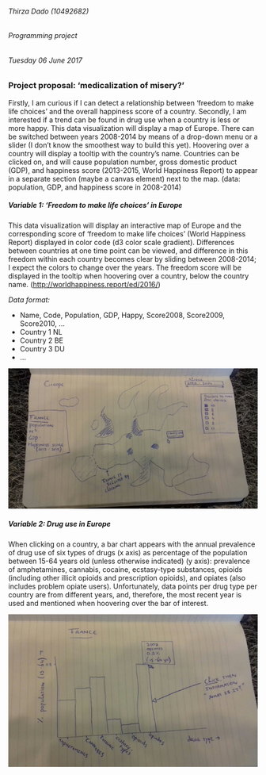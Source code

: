 

###### Thirza Dado (10492682)
###### Programming project
###### Tuesday 06 June 2017



### Project proposal: ‘medicalization of misery?’

Firstly, I am curious if I can detect a relationship between ‘freedom to make life choices’ and the overall happiness score of a country. Secondly, I am interested if a trend can be found in drug use when a country is less or more happy. This data visualization will display a map of Europe. There can be switched between years 2008-2014 by means of a drop-down menu or a slider (I don’t know the smoothest way to build this yet). Hoovering over a country will display a tooltip with the country’s name. Countries can be clicked on, and will cause population number, gross domestic product (GDP), and happiness score (2013-2015, World Happiness Report) to appear in a separate section (maybe a canvas element) next to the map.
(data: population, GDP, and happiness score in 2008-2014)


##### Variable 1: ‘Freedom to make life choices’ in Europe

This data visualization will display an interactive map of Europe and the corresponding score of ‘freedom to make life choices’ (World Happiness Report) displayed in color code (d3 color scale gradient). Differences between countries at one time point can be viewed, and difference in this freedom within each country becomes clear by sliding between 2008-2014; I expect the colors to change over the years. The freedom score will be displayed in the tooltip when hoovering over a country, below the country name.
(http://worldhappiness.report/ed/2016/)

*Data format:*

* Name,	Code,	Population,	GDP,	Happy,	Score2008,	Score2009,	Score2010, ...
* Country 1	NL
* Country 2	BE
* Country 3	DU
* …

![sketch1](.\doc\afb1.png "afb1")



##### Variable 2: Drug use in Europe

When clicking on a country, a bar chart appears with the annual prevalence of drug use of six types of drugs (x axis) as percentage of the population between 15-64 years old (unless otherwise indicated) (y axis): prevalence of amphetamines, cannabis, cocaine, ecstasy-type substances, opioids (including other illicit opioids and prescription opioids), and opiates (also includes problem opiate users). Unfortunately, data points per drug type per country are from different years, and, therefore, the most recent year is used and mentioned when hoovering over the bar of interest.

![sketch2](.\doc\afb2.png "afb2")


